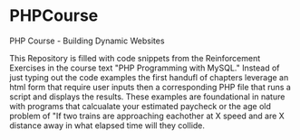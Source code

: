 # PHPCourse
PHP Course - Building Dynamic Websites

This Repository is filled with code snippets from the Reinforcement Exercises in the course text "PHP Programming with MySQL."  Instead of just typing out the code examples the first handufl of chapters leverage an html form that require user inputs then a corresponding PHP file that runs a script and displays the results.  These examples are foundational in nature with programs that calcualate your estimated paycheck or the age old problem of "If two trains are approaching eachother at X speed and are X distance away in what elapsed time will they collide.
